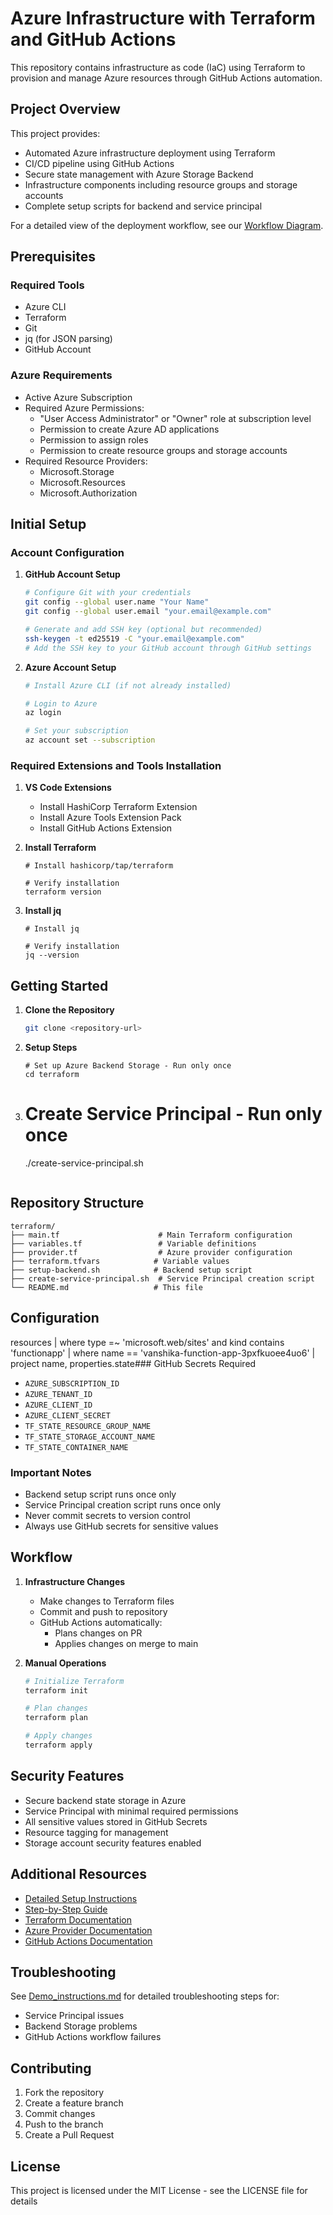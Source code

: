 # Azure Infrastructure with Terraform and GitHub Actions

This repository contains infrastructure as code (IaC) using Terraform to provision and manage Azure resources through GitHub Actions automation.

## Project Overview

This project provides:
- Automated Azure infrastructure deployment using Terraform
- CI/CD pipeline using GitHub Actions
- Secure state management with Azure Storage Backend
- Infrastructure components including resource groups and storage accounts
- Complete setup scripts for backend and service principal

For a detailed view of the deployment workflow, see our [Workflow Diagram](docs/workflow_diagram.md).

## Prerequisites

### Required Tools
- Azure CLI
- Terraform
- Git
- jq (for JSON parsing)
- GitHub Account

### Azure Requirements
- Active Azure Subscription 
- Required Azure Permissions:
  - "User Access Administrator" or "Owner" role at subscription level
  - Permission to create Azure AD applications
  - Permission to assign roles
  - Permission to create resource groups and storage accounts
- Required Resource Providers:
  - Microsoft.Storage
  - Microsoft.Resources
  - Microsoft.Authorization

## Initial Setup

### Account Configuration
1. **GitHub Account Setup**
   ```bash
   # Configure Git with your credentials
   git config --global user.name "Your Name"
   git config --global user.email "your.email@example.com"
   
   # Generate and add SSH key (optional but recommended)
   ssh-keygen -t ed25519 -C "your.email@example.com"
   # Add the SSH key to your GitHub account through GitHub settings
   ```

2. **Azure Account Setup**
   ```bash
   # Install Azure CLI (if not already installed)
   
   # Login to Azure
   az login
   
   # Set your subscription
   az account set --subscription 
   ```

### Required Extensions and Tools Installation
1. **VS Code Extensions**
   - Install HashiCorp Terraform Extension
   - Install Azure Tools Extension Pack
   - Install GitHub Actions Extension

2. **Install Terraform**
   ```
   # Install hashicorp/tap/terraform
   
   # Verify installation
   terraform version
   ```

3. **Install jq**
   ```
   # Install jq
   
   # Verify installation
   jq --version

## Getting Started

1. **Clone the Repository**
   ```bash
   git clone <repository-url>
   ```

2. **Setup Steps**
   ```
   # Set up Azure Backend Storage - Run only once
   cd terraform

3. # Create Service Principal - Run only once
   ./create-service-principal.sh
   ```

## Repository Structure

```
terraform/
├── main.tf                      # Main Terraform configuration
├── variables.tf                 # Variable definitions
├── provider.tf                  # Azure provider configuration
├── terraform.tfvars            # Variable values
├── setup-backend.sh            # Backend setup script
├── create-service-principal.sh  # Service Principal creation script
└── README.md                   # This file
```

## Configuration

resources
| where type =~ 'microsoft.web/sites' and kind contains 'functionapp'
| where name == 'vanshika-function-app-3pxfkuoee4uo6'
| project name, properties.state### GitHub Secrets Required
- `AZURE_SUBSCRIPTION_ID`
- `AZURE_TENANT_ID`
- `AZURE_CLIENT_ID`
- `AZURE_CLIENT_SECRET`
- `TF_STATE_RESOURCE_GROUP_NAME`
- `TF_STATE_STORAGE_ACCOUNT_NAME`
- `TF_STATE_CONTAINER_NAME`

### Important Notes
- Backend setup script runs once only
- Service Principal creation script runs once only
- Never commit secrets to version control
- Always use GitHub secrets for sensitive values

## Workflow

1. **Infrastructure Changes**
   - Make changes to Terraform files
   - Commit and push to repository
   - GitHub Actions automatically:
     - Plans changes on PR
     - Applies changes on merge to main

2. **Manual Operations**
   ```bash
   # Initialize Terraform
   terraform init

   # Plan changes
   terraform plan

   # Apply changes
   terraform apply
   ```

## Security Features

- Secure backend state storage in Azure
- Service Principal with minimal required permissions
- All sensitive values stored in GitHub Secrets
- Resource tagging for management
- Storage account security features enabled

## Additional Resources

- [Detailed Setup Instructions](terraform/Demo_instructions.md)
- [Step-by-Step Guide](terraform/prompts.md)
- [Terraform Documentation](https://www.terraform.io/docs)
- [Azure Provider Documentation](https://registry.terraform.io/providers/hashicorp/azurerm/latest/docs)
- [GitHub Actions Documentation](https://docs.github.com/en/actions)

## Troubleshooting

See [Demo_instructions.md](terraform/Demo_instructions.md) for detailed troubleshooting steps for:
- Service Principal issues
- Backend Storage problems
- GitHub Actions workflow failures

## Contributing

1. Fork the repository
2. Create a feature branch
3. Commit changes
4. Push to the branch
5. Create a Pull Request

## License

This project is licensed under the MIT License - see the LICENSE file for details

